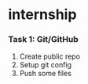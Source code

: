 # internship

### Task 1: Git/GitHub
   1. Create public repo
   2. Setup git config
   3. Push some files
